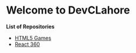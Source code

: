 # Welcome to DevCLahore

**List of Repositories**

+ [HTML5 Games](https://github.com/devclahore/html5games)
+ [React 360](https://github.com/devclahore/react-360)


